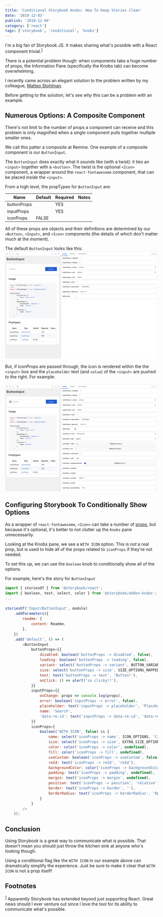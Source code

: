 ```yaml
---
title: 'Conditional Storybook Knobs: How To Keep Stories Clean'
date: '2019-12-03'
publish: '2019-12-04'
category: ['react']
tags: ['storybook', 'conditional', 'knobs']
---
```


I'm a big fan of Storybook JS. It makes sharing what's possible with a React component trivial.<sup>[1](#footnotes)</sup><a id="fn1"></a>

There is a potential problem though: when components take a huge number of props, the Information Pane (specifically the Knobs tab) can become overwhelming.

I recently came across an elegant solution to the problem written by my colleague, [Matteo Stohlman](https://github.com/MatteoStohlman).

Before getting to the solution, let's see _why_ this can be a problem with an example.

## Numerous Options: A Composite Component

There's not limit to the number of props a component can receive and this problem is only magnified when a single component pulls together multiple smaller ones.

We call this patter a composite at Remine. One example of a composite component is our `ButtonInput`.

The `ButtonInput` does exactly what it sounds like (with a twist): it ties an `<input>` together with a `<button>`. The twist is the optional `<Icon>` component, a wrapper around the `react-fontawesome` component, that can be placed _inside_ the `<input>`.

From a high level, the propTypes for `ButtonInput` are:

| Name        | Default | Required | Notes |
| ----------- | ------- | -------- | ----- |
| buttonProps |         | YES      |       |
| inputProps  |         | YES      |       |
| iconProps   | FALSE   |          |       |

All of these props are objects and their definitions are determined by our `<Button>`, `<Input>`, and `<Icon>` components (the details of which don't matter much at the moment).

The default `ButtonInput` looks like this:
![](./without-icon.png)

But, if iconProps are passed through, the icon is rendered within the the `<input>` box and the `placeholder` text (and `value`) of the `<input>` are pushed to the right. For example:

![](./with-icon.png)

## Configuring Storybook To Conditionally Show Options

As a wrapper of `react-fontawesome`, `<Icon>` can take a number of [props](https://github.com/danawoodman/react-fontawesome/blob/HEAD/api.md), but because it's optional, it's better to not clutter up the `Knobs` pane unnecessarily.

Looking at the Knobs pane, we see a `WITH ICON` option. This is _not_ a real prop, but is used to hide all of the props related to `iconProps` if they're not needed.

To set this up, we can use the `boolean` knob to conditionally show all of the options.

For example, here's the story for `ButtonInput`

```javascript
import { storiesOf } from '@storybook/react';
import { boolean, text, select, color } from '@storybook/addon-knobs';
...

storiesOf('Input/ButtonInput', module)
    .addParameters({
        readme: {
            content: Readme,
        },
    })
    .add('default', () => (
        <ButtonInput
            buttonProps={{
                disabled: boolean('buttonProps -> disabled', false),
                loading: boolean('buttonProps -> loading', false),
                variant: select('buttonProps -> variant', BUTTON_VARIANTS, 'primary'),
                size: select('buttonProps -> size', SIZE_OPTIONS_MAPPED, 'medium'),
                text: text('buttonProps -> text', 'Button!'),
                onClick: () => alert('so clicky!!'),
            }}
            inputProps={{
                onChange: props => console.log(props),
                error: boolean('inputProps -> error', false),
                placeholder: text('inputProps -> placeholder', 'Placeholder...'),
                name: 'Search',
                'data-re-id': text('inputProps -> data-re-id', 'data-re-id'),
            }}
            iconProps={
                boolean('WITH ICON', false) && {
                    name: select('iconProps -> name', ICON_OPTIONS, 'Circle'),
                    size: select('iconProps -> size', EXTRA_SIZE_OPTIONS_MAPPED, 'medium'),
                    color: color('iconProps -> color', undefined),
                    fill: color('iconProps -> fill', undefined),
                    useCustom: boolean('iconProps -> useCustom', false),
                    reId: text('iconProps -> reId', 'reId'),
                    backgroundColor: color('iconProps -> backgroundColor', undefined),
                    padding: text('iconProps -> padding', undefined),
                    margin: text('iconProps -> margin', undefined),
                    position: text('iconProps -> position', 'relative'),
                    border: text('iconProps -> border', ''),
                    borderRadius: text('iconProps -> borderRadius', '0px'),
                }
            }
        />
    ));
```

## Conclusion

Using Storybook is a great way to communicate what is possible. That doesn't mean you should just throw the kitchen sink at anyone who's looking though.

Using a conditional flag like the `WITH ICON` in our example above can dramatically simplify the experience. Just be sure to make it clear that `WITH ICON` is not a prop itself!

## Footnotes

<sup>[1](#fn1)</sup> Apparently Storybook has extended beyond just supporting React. Great news should I ever venture out since I love the tool for its ability to communicate what's possible.
